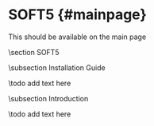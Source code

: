 SOFT5  {#mainpage}
=====

This should be available on the main page

\section SOFT5

\subsection Installation Guide

\todo add text here

\subsection Introduction

\todo add text here